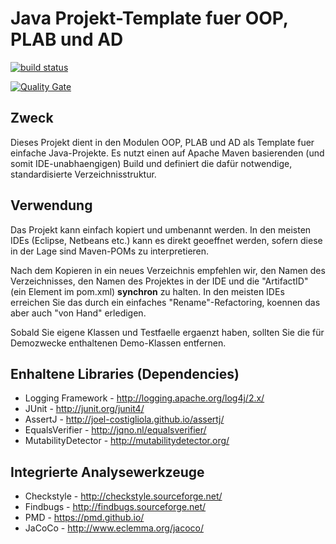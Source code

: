 # Java Projekt-Template fuer OOP, PLAB und AD

[![build status](https://gitlab.enterpriselab.ch/oop/oop_maven_template/badges/develop/build.svg)](https://gitlab.enterpriselab.ch/oop/oop_maven_template/commits/develop)

[![Quality Gate](http://docker-2017-zbgisler.el.eee.intern:9000/api/badges/gate?key=ch.hslu:oop_maven_template)](http://docker-2017-zbgisler.el.eee.intern:9000/dashboard?id=ch.hslu%3Aoop_maven_template)


## Zweck
Dieses Projekt dient in den Modulen OOP, PLAB und AD als Template fuer 
einfache Java-Projekte.
Es nutzt einen auf Apache Maven basierenden (und somit IDE-unabhaengigen) 
Build und definiert die dafür notwendige, standardisierte Verzeichnisstruktur. 

## Verwendung
Das Projekt kann einfach kopiert und umbenannt werden. In den meisten 
IDEs (Eclipse, Netbeans etc.) kann es direkt geoeffnet werden, sofern 
diese in der Lage sind Maven-POMs zu interpretieren.

Nach dem Kopieren in ein neues Verzeichnis empfehlen wir, den Namen
des Verzeichnisses, den Namen des Projektes in der IDE und die "ArtifactID"
(ein Element im pom.xml) **synchron** zu halten. In den meisten IDEs erreichen
Sie das durch ein einfaches "Rename"-Refactoring, koennen das aber auch
"von Hand" erledigen.

Sobald Sie eigene Klassen und Testfaelle ergaenzt haben, sollten Sie die 
für Demozwecke enthaltenen Demo-Klassen entfernen.

## Enhaltene Libraries (Dependencies)
* Logging Framework - http://logging.apache.org/log4j/2.x/
* JUnit - http://junit.org/junit4/
* AssertJ - http://joel-costigliola.github.io/assertj/
* EqualsVerifier - http://jqno.nl/equalsverifier/
* MutabilityDetector - http://mutabilitydetector.org/

## Integrierte Analysewerkzeuge
* Checkstyle - http://checkstyle.sourceforge.net/
* Findbugs - http://findbugs.sourceforge.net/
* PMD - https://pmd.github.io/
* JaCoCo - http://www.eclemma.org/jacoco/